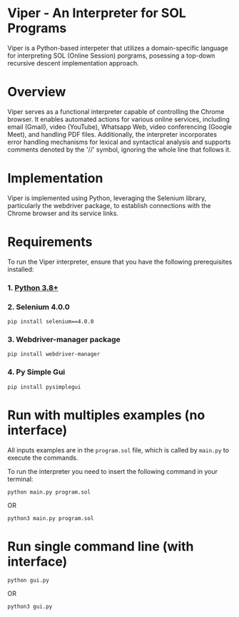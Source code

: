 # Viper - An Interpreter for SOL Programs
Viper is a Python-based interpeter that utilizes a domain-specific language for interpreting SOL (Online Session) porgrams, 
posessing a top-down recursive descent implementation approach.

# Overview
Viper serves as a functional interpreter capable of controlling the Chrome browser. 
It enables automated actions for various online services, including email (Gmail), 
video (YouTube), Whatsapp Web, video conferencing (Google Meet), and handling PDF files. 
Additionally, the interpreter incorporates error handling mechanisms for lexical and syntactical analysis and supports comments denoted by the '//' symbol, ignoring the whole line that follows it.

# Implementation
Viper is implemented using Python, leveraging the Selenium library, 
particularly the webdriver package, to establish connections with the Chrome browser and its service links.

# Requirements
To run the Viper interpreter, ensure that you have the following prerequisites installed:

### 1. [Python 3.8+](https://www.python.org/downloads/)
### 2. Selenium 4.0.0
```
pip install selenium==4.0.0
```
### 3. Webdriver-manager package
```
pip install webdriver-manager
```

### 4. Py Simple Gui
```
pip install pysimplegui
```

# Run with multiples examples (no interface)
All inputs examples are in the `program.sol` file, which is called by `main.py` to execute the commands.

To run the interpreter you need to insert the following command in your terminal:

```
python main.py program.sol
```
OR

```
python3 main.py program.sol
```

# Run single command line (with interface)
```
python gui.py
```
OR
```
python3 gui.py
```
